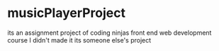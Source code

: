 # musicPlayerProject
its an assignment project of coding ninjas front end web development course I didn't made it its someone else's project
